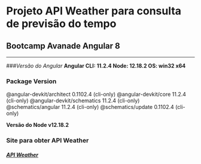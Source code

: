 # Projeto API Weather para consulta de previsão do tempo

## Bootcamp Avanade Angular 8
--------------------------------------------------------
###*Versão do Angular* 
**Angular CLI: 11.2.4
Node: 12.18.2
OS: win32 x64**

### Package                      Version
@angular-devkit/architect    0.1102.4 (cli-only)
@angular-devkit/core         11.2.4 (cli-only)
@angular-devkit/schematics   11.2.4 (cli-only)
@schematics/angular          11.2.4 (cli-only)
@schematics/update           0.1102.4 (cli-only)

**Versão do Node
v12.18.2**

### Site para obter API Weather
##### [API Weather](https://home.openweathermap.org/api_keys)
